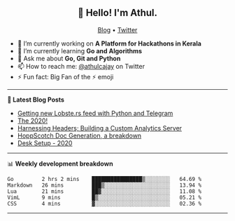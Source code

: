 <h2 align="center">👋 Hello! I'm Athul.</h2>
<p align="center">
  <a href="https://blog.athulcyriac.xyz">Blog</a> •
  <a href="https://twitter.com/athulcajay">Twitter</a>
</p>


- 🔭 I’m currently working on **A Platform for Hackathons in Kerala**
- 🌱 I’m currently learning **Go and Algorithms**
- 💬 Ask me about **Go, Git and Python**
- 📫 How to reach me: [@athulcajay](https://twitter.com/athulcajay) on Twitter
- ⚡ Fun fact: Big Fan of the :zap: emoji

-------

**📝 Latest Blog Posts**

<!-- BLOG-POST-LIST:START -->
- [Getting new Lobste.rs feed with Python and Telegram](https://blog.athulcyriac.xyz/blog/lobsters_feed/)
- [The 2020!](https://blog.athulcyriac.xyz/blog/2020/)
- [Harnessing Headers; Building a Custom Analytics Server](https://blog.athulcyriac.xyz/blog/analytics_from_scratch/)
- [HoppScotch Doc Generation, a breakdown](https://blog.athulcyriac.xyz/blog/hopp-gen/)
- [Desk Setup - 2020](https://blog.athulcyriac.xyz/blog/desk-2020/)
<!-- BLOG-POST-LIST:END -->

-------

📊 **Weekly development breakdown**
<!--START_SECTION:waka-->
```text
Go         2 hrs 2 mins    ████████████████▒░░░░░░░░   64.69 % 
Markdown   26 mins         ███▒░░░░░░░░░░░░░░░░░░░░░   13.94 % 
Lua        21 mins         ██▓░░░░░░░░░░░░░░░░░░░░░░   11.08 % 
VimL       9 mins          █▒░░░░░░░░░░░░░░░░░░░░░░░   05.21 % 
CSS        4 mins          ▓░░░░░░░░░░░░░░░░░░░░░░░░   02.36 % 
```
<!--END_SECTION:waka-->

-------
